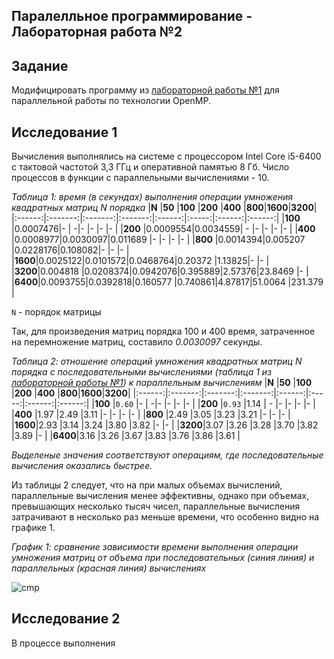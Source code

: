 ## Паралелльное программирование - Лабораторная работа №2

## Задание

Модифицировать программу из [лабораторной работы №1](https://github.com/eeeeagle/PP_1) для параллельной работы по технологии OpenMP.

## Исследование 1

Вычисления выполнялись на системе с процессором Intel Core i5-6400 с тактовой частотой 3,3 ГГц и оперативной памятью 8 Гб. Число процессов в функции с параллельными вычислениями - 10.

_Таблица 1: время (в секундах) выполнения операции умножения квадратных матриц N порядка_
|**N**   |**50**   |**100**  |**200**  |**400** |**800**|**1600**|**3200**|
|:------:|:-------:|:-------:|:-------:|:------:|:-----:|:------:|:------:|
|**100** |0.0007476|-        |        -|-       |-      |-       |-       |
|**200** |0.0009554|0.0034559|       - |-       |-      |-       |-       |
|**400** |0.0008977|0.0030097|0.011689 |-       |-      |-       |-       |
|**800** |0.0014394|0.005207 |0.0228176|0.108082|-      |-       |-       |
|**1600**|0.0025122|0.0101572|0.0468764|0.20372 |1.13825|-       |-       |
|**3200**|0.004818 |0.0208374|0.0942076|0.395889|2.57376|23.8469 |-       |
|**6400**|0.0093755|0.0392818|0.160577 |0.740861|4.87817|51.0064 |231.379 |

`N` - порядок матрицы

Так, для произведения матриц порядка 100 и 400 время, затраченное на перемножение матриц, составило _0.0030097_ секунды.

_Таблица 2: отношение операций умножения квадратных матриц N порядка с последовательными вычислениями (таблица 1 из [лабораторной работы №1](https://github.com/eeeeagle/PP_1)) к параллельным вычислениям_ 
|**N**   |**50**   |**100**  |**200**  |**400** |**800**|**1600**|**3200**|
|:------:|:-------:|:-------:|:-------:|:------:|:-----:|:------:|:------:|
|**100** |`0.60`   |-        |        -|-       |-      |-       |-       |
|**200** |`0.93`   |1.14     |       - |-       |-      |-       |-       |
|**400** |1.97     |2.49     |3.11     |-       |-      |-       |-       |
|**800** |2.49     |3.05     |3.23     |3.21    |-      |-       |-       |
|**1600**|2.93     |3.14     |3.24     |3.80    |3.82   |-       |-       |
|**3200**|3.07     |3.26     |3.28     |3.70    |3.82   |3.89    |-       |
|**6400**|3.16     |3.26     |3.67     |3.83    |3.76   |3.86    |3.61    |

_Выделеные значения соответствуют операциям, где последовательные вычисления оказались быстрее._

Из таблицы 2 следует, что на при малых объемах вычислений, параллельные вычисления менее эффективны, однако при объемах, превышающих несколько тысяч чисел, параллельные вычисления затрачивают в несколько раз меньше времени, что особенно видно на графике 1.

_График 1: сравнение зависимости времени выполнения операции умножения матриц от объема при последовательных (синия линия) и параллельных (красная линия) вычислениях_

![cmp](https://user-images.githubusercontent.com/90867530/197345326-480e59bc-91b8-48c7-adb9-4ff07cded20c.png)

## Исследование 2

В процессе выполнения
